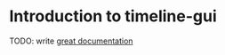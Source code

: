 # Introduction to timeline-gui

TODO: write [great documentation](http://jacobian.org/writing/what-to-write/)

